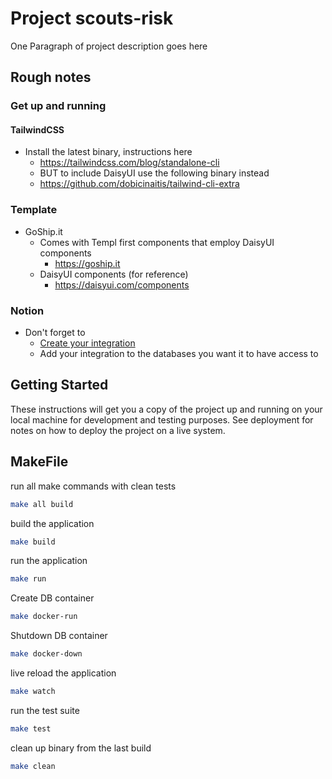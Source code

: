 # Project scouts-risk

One Paragraph of project description goes here

## Rough notes

### Get up and running

#### TailwindCSS

* Install the latest binary, instructions here
  * https://tailwindcss.com/blog/standalone-cli
  * BUT to include DaisyUI use the following binary instead
  * https://github.com/dobicinaitis/tailwind-cli-extra

### Template

* GoShip.it
  * Comes with Templ first components that employ DaisyUI components
    * https://goship.it
  * DaisyUI components (for reference)
    * https://daisyui.com/components

### Notion

* Don't forget to
  * [Create your integration](https://www.notion.so/profile/integrations)
  * Add your integration to the databases you want it to have access to

## Getting Started

These instructions will get you a copy of the project up and running on your local machine for development and testing purposes. See deployment for notes on how to deploy the project on a live system.

## MakeFile

run all make commands with clean tests
```bash
make all build
```

build the application
```bash
make build
```

run the application
```bash
make run
```

Create DB container
```bash
make docker-run
```

Shutdown DB container
```bash
make docker-down
```

live reload the application
```bash
make watch
```

run the test suite
```bash
make test
```

clean up binary from the last build
```bash
make clean
```
